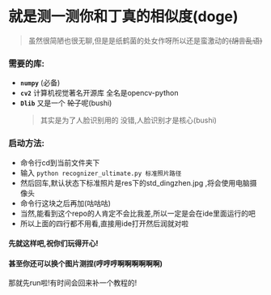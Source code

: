 # 就是测一测你和丁真的相似度(doge)
> 虽然很简陋也很无聊,但是是纸鹤菌的处女作呀所以还是蛮激动的~~(胡言乱语)~~

### 需要的库:
- **`numpy`** (必备)
- **`cv2`** 计算机视觉著名开源库 全名是opencv-python
- **`Dlib`** 又是一个 ~~轮子~~呢(bushi) 
    > 其实是为了人脸识别用的
    > 没错,人脸识别才是核心(bushi)

### 启动方法:
- 命令行cd到当前文件夹下
- 输入 `python recognizer_ultimate.py 标准照片路径`
- 然后回车,默认状态下标准照片是res下的std_dingzhen.jpg ,将会使用电脑摄像头
- 命令行这块之后再加(咕咕咕)
- 当然,能看到这个repo的人肯定不会比我差,所以一定是会在ide里面运行的吧
- 所以上面的四行都不用看,直接用ide打开然后润就对啦
  

#### 先就这样吧,祝你们玩得开心!
#### 甚至你还可以换个图片测捏(哼哼哼啊啊啊啊啊啊)

那就先run啦!有时间会回来补一个教程的!
